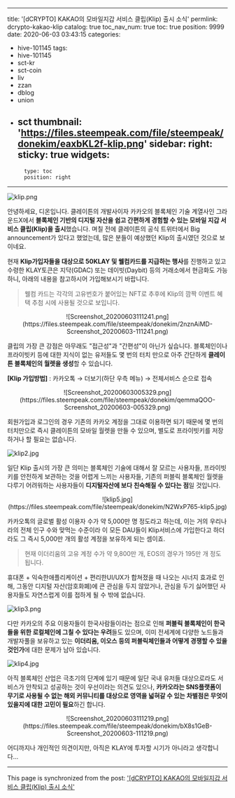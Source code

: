
---
title: '[dCRYPTO] KAKAO의 모바일지갑 서비스 클립(Klip) 출시 소식'
permlink: dcrypto-kakao-klip
catalog: true
toc_nav_num: true
toc: true
position: 9999
date: 2020-06-03 03:43:15
categories:
- hive-101145
tags:
- hive-101145
- sct-kr
- sct-coin
- liv
- zzan
- dblog
- union
- sct
thumbnail: 'https://files.steempeak.com/file/steempeak/donekim/eaxbKL2f-klip.png'
sidebar:
    right:
        sticky: true
widgets:
    -
        type: toc
        position: right
---


![klip.png](https://files.steempeak.com/file/steempeak/donekim/eaxbKL2f-klip.png)

안녕하세요, 디온입니다. 클레이튼의 개발사이자 카카오의 블록체인 기술 계열사인 그라운드X에서 **블록체인 기반의 디지털 자산을 쉽고 간편하게 경험할 수 있는 모바일 지갑 서비스 클립(Klip)을 출시**했습니다. 며칠 전에 클레이튼의 공식 트위터에서 Big announcement가 있다고 했었는데, 많은 분들이 예상했던 Klip의 출시였던 것으로 보이네요.

현재 **Klip가입자들을 대상으로 50KLAY 및 웰컴카드를 지급하는 행사**를 진행하고 있고 수령한 KLAY토큰은 지닥(GDAC) 또는 데이빗(Daybit) 등의 거래소에서 현금화도 가능하니, 아래의 내용을 참고하시어 가입해보시기 바랍니다.

> 웰컴 카드는 각각의 고유번호가 붙어있는 NFT로 추후에 Klip의 깜짝 이벤트 혜택 추첨 시에 사용될 것으로 보입니다.


<center>![Screenshot_20200603111241.png](https://files.steempeak.com/file/steempeak/donekim/2nznAiMD-Screenshot_20200603-111241.png)</center>

클립의 가장 큰 강점은 아무래도 "접근성"과 "간편성"이 아닌가 싶습니다. 블록체인이나 프라이빗키 등에 대한 지식이 없는 유저들도 몇 번의 터치 만으로 아주 간단하게 **클레이튼 블록체인의 월렛을 생성**할 수 있습니다.

**[Klip 가입방법]** : 카카오톡 → 더보기(하단 우측 메뉴) → 전체서비스 순으로 접속

<center>![Screenshot_20200603005329.png](https://files.steempeak.com/file/steempeak/donekim/qemmaQOO-Screenshot_20200603-005329.png)</center>

회원가입과 로그인의 경우 기존의 카카오 계정을 그대로 이용하면 되기 때문에 몇 번의 터치만으로 즉시 클레이튼의 모바일 월렛을 만들 수 있으며, 별도로 프라이빗키를 저장하거나 할 필요는 없습니다.


![klip2.jpg](https://files.steempeak.com/file/steempeak/donekim/e5aD3yzR-klip2.jpg)

일단 Klip 출시의 가장 큰 의미는 블록체인 기술에 대해서 잘 모르는 사용자들, 프라이빗키를 안전하게 보관하는 것을 어렵게 느끼는 사용자들, 기존의 퍼블릭 블록체인 월렛을 다루기 어려워하는 사용자들이 **디지털자산에 보다 친숙해질 수 있다는 점**일 것입니다. 

<center>![klip5.jpg](https://files.steempeak.com/file/steempeak/donekim/N2WxP765-klip5.jpg)</center>

카카오톡의 글로벌 활성 이용자 수가 약 5,000만 명 정도라고 하는데, 이는 거의 우리나라의 전체 인구 수와 맞먹는 수준이라 이 모든 DAU들이 Klip서비스에 가입한다고 하더라도 그 즉시 5,000만 개의 활성 계정을 보유하게 되는 셈이죠.

> 현재 이더리움의 고유 계정 수가 약 9,800만 개, EOS의 경우가 195만 개 정도 됩니다.

휴대폰 + 익숙한애플리케이션 + 편리한UI/UX가 합쳐졌을 때 나오는 시너지 효과로 인해, 그동안 디지털 자산(암호화폐)에 큰 관심을 두지 않았거나, 관심을 두기 싫어했던 사용자들도 자연스럽게 이를 접하게 될 수 밖에 없습니다. 

![klip3.png](https://files.steempeak.com/file/steempeak/donekim/9eEFSMnf-klip3.png)

다만 카카오의 주요 이용자들이 한국사람들이라는 점으로 인해 **퍼블릭 블록체인이 한국들을 위한 로컬체인에 그칠 수 있다는 우려**들도 있으며, 이미 전세계에 다양한 노드들과 개발자풀을 보유하고 있는 **이더리움, 이오스 등의 퍼블릭체인들과 어떻게 경쟁할 수 있을 것인가**에 대한 문제가 남아 있습니다. 

![klip4.jpg](https://files.steempeak.com/file/steempeak/donekim/nIfmIb4f-klip4.jpg)

아직 블록체인 산업은 극초기의 단계에 있기 때문에 일단 국내 유저들 대상으로라도 서비스가 안착되고 성공하는 것이 우선이라는 의견도 있으나, **카카오라는 SNS플랫폼이 무기로 사용될 수 없는 해외 커뮤니티를 대상으로 영역을 넓혀갈 수 있는 차별점은 무엇이 있을지에 대한 고민이 필요**하긴 합니다.

<center>![Screenshot_20200603111219.png](https://files.steempeak.com/file/steempeak/donekim/bX8s1GeB-Screenshot_20200603-111219.png)</center>

어디까지나 개인적인 의견이지만, 아직은 KLAY에 투자할 시기가 아니라고 생각합니다...

- - -

This page is synchronized from the post: ['[dCRYPTO] KAKAO의 모바일지갑 서비스 클립(Klip) 출시 소식'](https://steemit.com/@donekim/dcrypto-kakao-klip)

